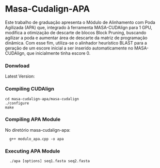 # Masa-Cudalign-APA

Este trabalho de graduação apresenta o Módulo de Alinhamento com Poda Agilizada (APA) que, integrado à ferramenta MASA-CUDAlign para 1 GPU, modifica a otimização de descarte de blocos Block Pruning, buscando agilizar a poda e  aumentar área de descarte da matriz de programação dinâmica. Com esse fim, utiliza-se o alinhador heurístico BLAST para a geração de um escore inicial a ser inserido automaticamente no MASA-CUDAlign, que inicialmente tinha escore 0.

### Donwload 

Latest Version: 

### Compiling CUDAlign 

```console
cd masa-cudalign-apa/masa-cudalign
./configure 
make 
```

### Compiling APA Module

No diretório masa-cudalign-apa: 

```console
  g++ modulo_apa.cpp -o apa 
```

### Executing APA Module

```console
  ./apa [options] seq1.fasta seq2.fasta 
```

  
